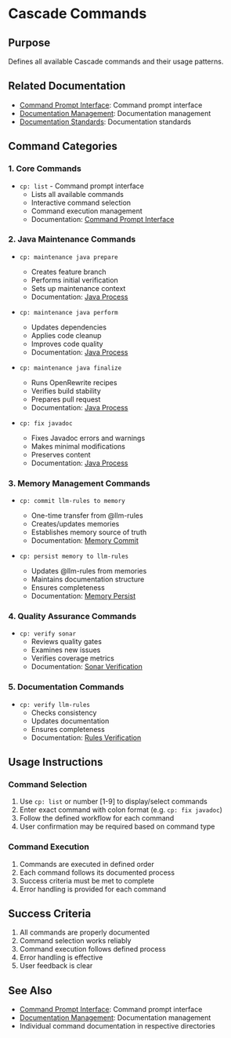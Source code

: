 # Cascade Commands

## Purpose
Defines all available Cascade commands and their usage patterns.

## Related Documentation
- [Command Prompt Interface](commands/core/cp.md): Command prompt interface
- [Documentation Management](documentation-management.md): Documentation management
- [Documentation Standards](../core/standards/documentation-standards.md): Documentation standards

## Command Categories

### 1. Core Commands
- `cp: list` - Command prompt interface
  * Lists all available commands
  * Interactive command selection
  * Command execution management
  * Documentation: [Command Prompt Interface](commands/core/cp.md)

### 2. Java Maintenance Commands
- `cp: maintenance java prepare`
  * Creates feature branch
  * Performs initial verification
  * Sets up maintenance context
  * Documentation: [Java Process](../maintenance/java/process.md)

- `cp: maintenance java perform`
  * Updates dependencies
  * Applies code cleanup
  * Improves code quality
  * Documentation: [Java Process](../maintenance/java/process.md)

- `cp: maintenance java finalize`
  * Runs OpenRewrite recipes
  * Verifies build stability
  * Prepares pull request
  * Documentation: [Java Process](../maintenance/java/process.md)

- `cp: fix javadoc`
  * Fixes Javadoc errors and warnings
  * Makes minimal modifications
  * Preserves content
  * Documentation: [Java Process](../maintenance/java/process.md)

### 3. Memory Management Commands
- `cp: commit llm-rules to memory`
  * One-time transfer from @llm-rules
  * Creates/updates memories
  * Establishes memory source of truth
  * Documentation: [Memory Commit](commands/memory/commit.md)

- `cp: persist memory to llm-rules`
  * Updates @llm-rules from memories
  * Maintains documentation structure
  * Ensures completeness
  * Documentation: [Memory Persist](commands/memory/persist.md)

### 4. Quality Assurance Commands
- `cp: verify sonar`
  * Reviews quality gates
  * Examines new issues
  * Verifies coverage metrics
  * Documentation: [Sonar Verification](../maintenance/sonar.md)

### 5. Documentation Commands
- `cp: verify llm-rules`
  * Checks consistency
  * Updates documentation
  * Ensures completeness
  * Documentation: [Rules Verification](commands/verify/rules.md)

## Usage Instructions

### Command Selection
1. Use `cp: list` or number [1-9] to display/select commands
2. Enter exact command with colon format (e.g. `cp: fix javadoc`)
3. Follow the defined workflow for each command
4. User confirmation may be required based on command type

### Command Execution
1. Commands are executed in defined order
2. Each command follows its documented process
3. Success criteria must be met to complete
4. Error handling is provided for each command

## Success Criteria
1. All commands are properly documented
2. Command selection works reliably
3. Command execution follows defined process
4. Error handling is effective
5. User feedback is clear

## See Also
- [Command Prompt Interface](commands/core/cp.md): Command prompt interface
- [Documentation Management](documentation-management.md): Documentation management
- Individual command documentation in respective directories
